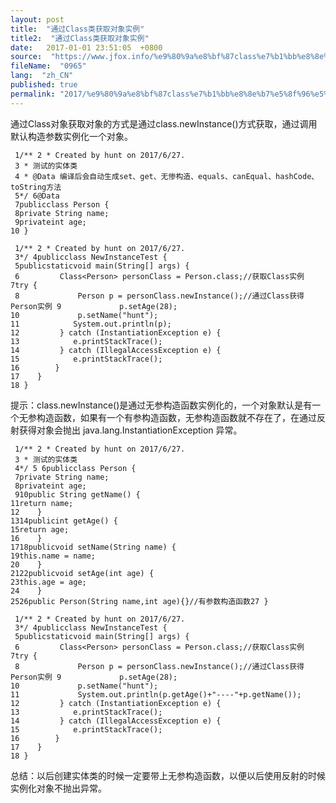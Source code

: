 ```yaml
---
layout: post
title:  "通过Class类获取对象实例"
title2:  "通过Class类获取对象实例"
date:   2017-01-01 23:51:05  +0800
source:  "https://www.jfox.info/%e9%80%9a%e8%bf%87class%e7%b1%bb%e8%8e%b7%e5%8f%96%e5%af%b9%e8%b1%a1%e5%ae%9e%e4%be%8b.html"
fileName:  "0965"
lang:  "zh_CN"
published: true
permalink: "2017/%e9%80%9a%e8%bf%87class%e7%b1%bb%e8%8e%b7%e5%8f%96%e5%af%b9%e8%b1%a1%e5%ae%9e%e4%be%8b.html"
---
```


通过Class对象获取对象的方式是通过class.newInstance()方式获取，通过调用默认构造参数实例化一个对象。

     1/** 2 * Created by hunt on 2017/6/27.
     3 * 测试的实体类
     4 * @Data 编译后会自动生成set、get、无惨构造、equals、canEqual、hashCode、toString方法
     5*/ 6@Data
     7publicclass Person {
     8private String name;
     9privateint age;
    10 }

     1/** 2 * Created by hunt on 2017/6/27.
     3*/ 4publicclass NewInstanceTest {
     5publicstaticvoid main(String[] args) {
     6         Class<Person> personClass = Person.class;//获取Class实例 7try {
     8             Person p = personClass.newInstance();//通过Class获得Person实例 9             p.setAge(28);
    10             p.setName("hunt");
    11            System.out.println(p);
    12         } catch (InstantiationException e) {
    13            e.printStackTrace();
    14         } catch (IllegalAccessException e) {
    15            e.printStackTrace();
    16        }
    17    }
    18 }

提示：class.newInstance()是通过无参构造函数实例化的，一个对象默认是有一个无参构造函数，如果有一个有参构造函数，无参构造函数就不存在了，在通过反射获得对象会抛出 java.lang.InstantiationException 异常。

     1/** 2 * Created by hunt on 2017/6/27.
     3 * 测试的实体类
     4*/ 5 6publicclass Person {
     7private String name;
     8privateint age;
     910public String getName() {
    11return name;
    12    }
    1314publicint getAge() {
    15return age;
    16    }
    1718publicvoid setName(String name) {
    19this.name = name;
    20    }
    2122publicvoid setAge(int age) {
    23this.age = age;
    24    }
    2526public Person(String name,int age){}//有参数构造函数27 }

     1/** 2 * Created by hunt on 2017/6/27.
     3*/ 4publicclass NewInstanceTest {
     5publicstaticvoid main(String[] args) {
     6         Class<Person> personClass = Person.class;//获取Class实例 7try {
     8             Person p = personClass.newInstance();//通过Class获得Person实例 9             p.setAge(28);
    10             p.setName("hunt");
    11             System.out.println(p.getAge()+"----"+p.getName());
    12         } catch (InstantiationException e) {
    13            e.printStackTrace();
    14         } catch (IllegalAccessException e) {
    15            e.printStackTrace();
    16        }
    17    }
    18 }

总结：以后创建实体类的时候一定要带上无参构造函数，以便以后使用反射的时候实例化对象不抛出异常。
